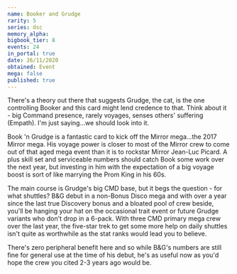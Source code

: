 ```yaml
---
name: Booker and Grudge
rarity: 5
series: dsc
memory_alpha:
bigbook_tier: 8
events: 24
in_portal: true
date: 26/11/2020
obtained: Event
mega: false
published: true
---
```


There's a theory out there that suggests Grudge, the cat, is the one controlling Booker and this card might lend credence to that. Think about it - big Command presence, rarely voyages, senses others' suffering (Empath). I'm just saying...we should look into it.

Book 'n Grudge is a fantastic card to kick off the Mirror mega...the 2017 Mirror mega. His voyage power is closer to most of the Mirror crew to come out of that aged mega event than it is to rockstar Mirror Jean-Luc Picard. A plus skill set and serviceable numbers should catch Book some work over the next year, but investing in him with the expectation of a big voyage boost is sort of like marrying the Prom King in his 60s.

The main course is Grudge's big CMD base, but it begs the question - for what shuttles? B&G debut in a non-Bonus Disco mega and with over a year since the last true Discovery bonus and a bloated pool of crew beside, you'll be hanging your hat on the occasional trait event or future Grudge variants who don't drop in a 6-pack. With three CMD primary mega crew over the last year, the five-star trek to get some more help on daily shuttles isn't quite as worthwhile as the stat ranks would lead you to believe.

There's zero peripheral benefit here and so while B&G's numbers are still fine for general use at the time of his debut, he's as useful now as you'd hope the crew you cited 2-3 years ago would be.
